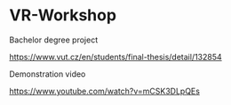 # VR-Workshop
Bachelor degree project

https://www.vut.cz/en/students/final-thesis/detail/132854

Demonstration video

https://www.youtube.com/watch?v=mCSK3DLpQEs

